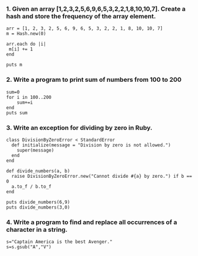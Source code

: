 ### 1. Given an array [1,2,3,2,5,6,9,6,5,3,2,2,1,8,10,10,7]. Create a hash and store the frequency of the array element.

```
arr = [1, 2, 3, 2, 5, 6, 9, 6, 5, 3, 2, 2, 1, 8, 10, 10, 7]
m = Hash.new(0)

arr.each do |i|
 m[i] += 1
end

puts m
```

### 2. Write a program to print sum of numbers from 100 to 200

```
sum=0
for i in 100..200
    sum+=i
end
puts sum
```

### 3. Write an exception for dividing by zero in Ruby.

```
class DivisionByZeroError < StandardError
  def initialize(message = "Division by zero is not allowed.")
    super(message)
  end
end

def divide_numbers(a, b)
  raise DivisionByZeroError.new("Cannot divide #{a} by zero.") if b == 0
  a.to_f / b.to_f
end

puts divide_numbers(6,9)
puts divide_numbers(3,0)
```

### 4. Write a program to find and replace all occurrences of a character in a string.

```
s="Captain America is the best Avenger."
s=s.gsub("A","V")
```
